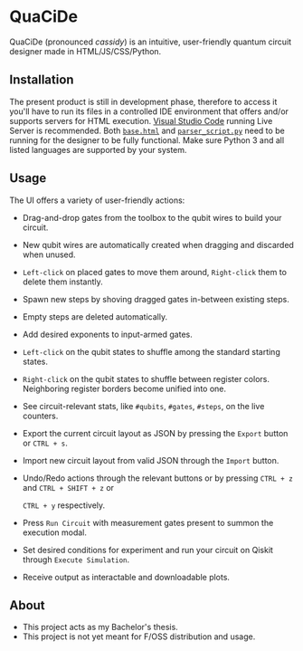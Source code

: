 # QuaCiDe
QuaCiDe (pronounced *cassidy*) is an intuitive, user-friendly quantum circuit designer made in HTML/JS/CSS/Python.

## Installation
The present product is still in development phase, therefore to access it you'll have to run its
files in a controlled IDE environment that offers and/or supports servers for HTML execution.
[Visual Studio Code](https://code.visualstudio.com/) running Live Server is recommended. Both
[`base.html`](https://github.com/asimakiskydros/QuaCiDe/blob/main/base.html) and [`parser_script.py`](https://github.com/asimakiskydros/QuaCiDe/blob/main/parser_script.py)
need to be running for the designer to be fully functional. Make sure Python 3 and all listed languages are supported by your system.

## Usage
The UI offers a variety of user-friendly actions:
* Drag-and-drop gates from the toolbox to the qubit wires to build your circuit.
* New qubit wires are automatically created when dragging and discarded when unused.
* `Left-click` on placed gates to move them around, `Right-click` them to delete them instantly.
* Spawn new steps by shoving dragged gates in-between existing steps.
* Empty steps are deleted automatically.
* Add desired exponents to input-armed gates.
* `Left-click` on the qubit states to shuffle among the standard starting states.
* `Right-click` on the qubit states to shuffle between register colors. Neighboring register borders
  become unified into one.
* See circuit-relevant stats, like `#qubits`, `#gates`, `#steps`, on the live counters.
* Export the current circuit layout as JSON by pressing the `Export` button or `CTRL + s`.
* Import new circuit layout from valid JSON through the `Import` button.
* Undo/Redo actions through the relevant buttons or by pressing `CTRL + z` and `CTRL + SHIFT + z` or
  
  `CTRL + y` respectively.
* Press `Run Circuit` with measurement gates present to summon the execution modal.
* Set desired conditions for experiment and run your circuit on Qiskit through `Execute Simulation`.
* Receive output as interactable and downloadable plots.

## About
* This project acts as my Bachelor's thesis. 
* This project is not yet meant for F/OSS distribution and usage.
